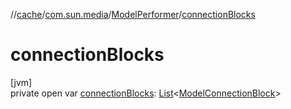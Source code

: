 //[cache](../../../index.md)/[com.sun.media](../index.md)/[ModelPerformer](index.md)/[connectionBlocks](connection-blocks.md)

# connectionBlocks

[jvm]\
private open var [connectionBlocks](connection-blocks.md): [List](https://docs.oracle.com/javase/8/docs/api/java/util/List.html)&lt;[ModelConnectionBlock](../-model-connection-block/index.md)&gt;

